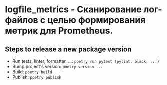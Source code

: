 # logfile_metrics - Сканирование лог-файлов с целью формирования метрик для Prometheus.

## Steps to release a new package version
* Run tests, linter, formatter, ...: `poetry run pytest (pylint, black, ...)`
* Bump project's version: `poetry version ...`
* Build: `poetry build`
* Publish: `poetry publish`
